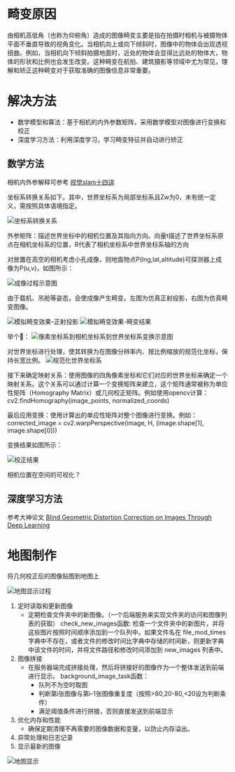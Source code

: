 # 畸变原因

由相机高低角（也称为仰俯角）造成的图像畸变主要是指在拍摄时相机与被摄物体平面不垂直导致的视角变化。当相机向上或向下倾斜时，图像中的物体会出现透视扭曲。例如，当相机向下倾斜拍摄地面时，近处的物体会显得比远处的物体大，物体的形状和比例也会发生改变。这种畸变在航拍、建筑摄影等领域中尤为常见，理解和矫正这种畸变对于获取准确的图像信息非常重要。

# 解决方法

- 数学模型和算法：基于相机的内外参数矩阵，采用数学模型对图像进行变换和校正
- 深度学习方法：利用深度学习，学习畸变特征并自动进行矫正

## 数学方法
相机内外参解释可参考 [视觉slam十四讲](https://github.com/qomo/LearnSensorFusion/tree/master/books)

坐标系转换关系如下。其中，世界坐标系为局部坐标系且Zw为0，未有统一定义，需按照具体语境指定。

![坐标系转换关系](/pddon/坐标转换.png)

外参矩阵：描述世界坐标中的相机位置及其指向方向。向量t描述了世界坐标系原点在相机坐标系的位置，R代表了相机坐标系中世界坐标系轴的方向

对放置在高空的相机考虑小孔成像，则地面物点P(lng,lat,altitude)可探测器上成像为P(u,v)，如图所示：

![成像过程示意图](/pddon/成像示意图.png)

由于载机、吊舱等姿态，会使成像产生畸变。左图为仿真正射投影，右图为仿真畸变图像。

![模拟畸变效果-正射投影](pddon/orthograhic.png)
![模拟畸变效果-畸变结果](pddon/distorted.png)

举个🌰：
![像素坐标系到相机坐标系到世界坐标系变换示意图](/pddon/三个坐标系.png)

对世界坐标进行处理，使其转换为在图像分辨率内、按比例缩放的规范化坐标，保持长宽比例。
![规范化世界坐标系](/pddon/规范化世界坐标.png)

接下来确定映射关系：使用图像的四角像素坐标和它们对应的世界坐标来确定一个映射关系。这个关系可以通过计算一个变换矩阵来建立，这个矩阵通常被称为单应性矩阵（Homography Matrix）或几何校正矩阵。例如使用opencv计算：
cv2.findHomography(image_points, normalized_coords)

最后应用变换：使用计算出的单应性矩阵对整个图像进行变换。例如：
corrected_image = cv2.warpPerspective(image, H, (image.shape[1], image.shape[0]))

变换结果如图所示：


![校正结果](/pddon/校正结果.png)

相机位置在空间的可视化？

## 深度学习方法

参考大神论文 [Blind Geometric Distortion Correction on Images Through Deep Learning](https://github.com/xiaoyu258/GeoProj)

# 地图制作

将几何校正后的图像贴图到地图上

![地图显示过程](/pddon/地图显示过程.png)

1. 定时读取和更新图像
    - 定期检查文件夹中的新图像。（一个后端服务来实现文件夹的访问和图像列表的获取）
    check_new_images函数:
    检查一个文件夹中的新图片，并将这些图片按照时间顺序添加到一个队列中。如果文件名在 file_mod_times 字典中不存在，或者文件的修改时间比字典中存储的时间新，则更新字典中该文件的时间，并将文件路径和修改时间添加到 new_images 列表中。
2. 图像拼接
    - 在服务器端完成拼接处理，然后将拼接好的图像作为一个整体发送到前端进行显示。
    background_image_task函数：
      - 队列不为空时取图
      - 判断第i张图像与第i-1张图像重复度（按照>80,20-80,<20设为判断条件）
      - 满足阈值条件进行拼接，否则直接发送到前端显示
3. 优化内存和性能
    - 确保定期清理不再需要的图像数据和变量，以防止内存溢出。
4. 异常处理和日志记录
5. 显示最新的图像

![地图显示](/pddon/地图显示.png)